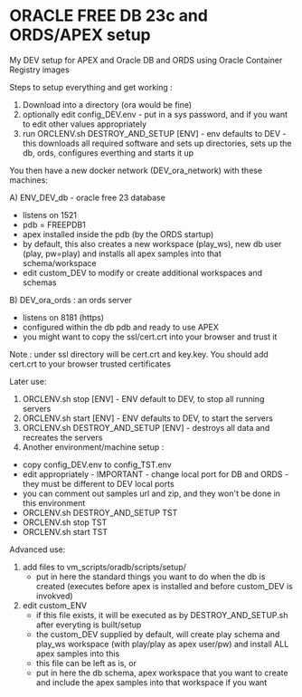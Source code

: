 # ORACLE FREE DB 23c and ORDS/APEX setup

My DEV setup for APEX and Oracle DB and ORDS using Oracle Container Registry images

Steps to setup everything and get working :
1. Download into a directory (ora would be fine)
2. optionally edit config_DEV.env - put in a sys password, and if you want to edit other values appropriately
5. run ORCLENV.sh DESTROY_AND_SETUP [ENV] - env defaults to DEV - this downloads all required software and sets up directories, sets up the db, ords, configures everthing and starts it up

You then have a new docker network (DEV_ora_network) with these machines:

A) ENV_DEV_db - oracle free 23 database
- listens on 1521
- pdb = FREEPDB1
- apex installed inside the pdb (by the ORDS startup)
- by default, this also creates a new workspace (play_ws), new db user (play, pw=play) and installs all apex samples into that schema/workspace
- edit custom_DEV to modify or create additional workspaces and schemas

B) DEV_ora_ords : an ords server
- listens on 8181 (https)
- configured within the db pdb and ready to use APEX
- you might want to copy the ssl/cert.crt into your browser and trust it

Note : under ssl directory will be cert.crt and key.key. You should add cert.crt to your browser trusted certificates

Later use:
1. ORCLENV.sh stop [ENV] - ENV default to DEV, to stop all running servers
2. ORCLENV.sh start [ENV] - ENV defaults to DEV, to start the servers
3. ORCLENV.sh DESTROY_AND_SETUP [ENV] - destroys all data and recreates the servers
4. Another environment/machine setup :
  * copy config_DEV.env to config_TST.env
  * edit appropriately - IMPORTANT - change local port for DB and ORDS - they must be different to DEV local ports
  * you can comment out samples url and zip, and they won't be done in this environment
  * ORCLENV.sh DESTROY_AND_SETUP TST
  * ORCLENV.sh stop TST
  * ORCLENV.sh start TST

Advanced use:
1. add files to vm_scripts/oradb/scripts/setup/
    - put in here the standard things you want to do when the db is created (executes before apex is installed and before custom_DEV is invokved)
2. edit custom_ENV
    - if this file exists, it will be executed as by DESTROY_AND_SETUP.sh after everyting is built/setup
    - the custom_DEV supplied by default, will create play schema and play_ws workspace (with play/play as apex user/pw) and install ALL apex samples into this
    - this file can be left as is, or 
    - put in here the db schema, apex workspace that you want to create and include the apex samples into that workspace if you want
